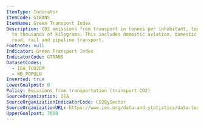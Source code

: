 ```yaml
---
ItemType: Indicator
ItemCode: GTRANS
ItemName: Green Transport Index
Description: CO2 emissions from transport in tonnes per inhabitant, tonnes referring
  to thousands of kilograms. This includes domestic aviation, domestic navigation,
  road, rail and pipeline transport.
Footnote: null
Indicator: Green Transport Index
IndicatorCode: GTRANS
DatasetCodes:
  - IEA_TCO2EM
  - WB_POPULN
Inverted: true
LowerGoalpost: 0
Policy: Emissions from transportation (transport CO2)
SourceOrganization: IEA
SourceOrganizationIndicatorCode: CO2BySector
SourceOrganizationURL: https://www.iea.org/data-and-statistics/data-tools/energy-statistics-data-browser?country=CANADA&fuel=CO2%20emissions&indicator=CO2BySector
UpperGoalpost: 7000
---
```


